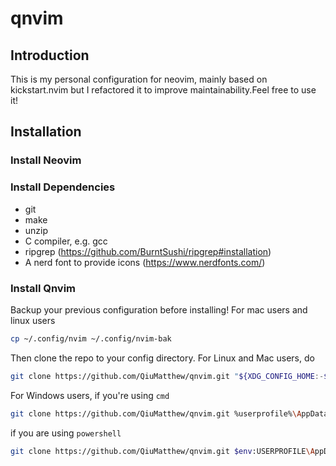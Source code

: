 # qnvim
## Introduction
This is my personal configuration for neovim, mainly based on kickstart.nvim but I refactored it to improve maintainability.Feel free to use it!
## Installation
### Install Neovim

### Install Dependencies
- git
- make
- unzip
- C compiler, e.g. gcc
- ripgrep (https://github.com/BurntSushi/ripgrep#installation)
- A nerd font to provide icons (https://www.nerdfonts.com/)
### Install Qnvim
Backup your previous configuration before installing!
For mac users and linux users
```bash
cp ~/.config/nvim ~/.config/nvim-bak
```

Then clone the repo to your config directory.
For Linux and Mac users, do
```bash
git clone https://github.com/QiuMatthew/qnvim.git "${XDG_CONFIG_HOME:-$HOME/.config}"/nvim
```
For Windows users, if you're using `cmd`
```bash
git clone https://github.com/QiuMatthew/qnvim.git %userprofile%\AppData\Local\nvim\
```
if you are using `powershell`
```bash
git clone https://github.com/QiuMatthew/qnvim.git $env:USERPROFILE\AppData\Local\nvim\
```
